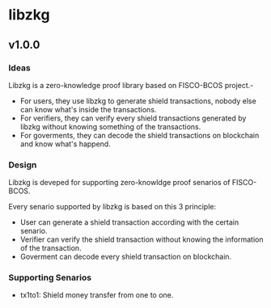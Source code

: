 # libzkg

## v1.0.0

### Ideas

Libzkg is a zero-knowledge proof library based on FISCO-BCOS project.-  

- For users, they use libzkg to generate shield transactions, nobody else can know what's inside the transactions.
- For verifiers, they can verify every shield transactions generated by libzkg without knowing something of the transactions.
- For goverments, they can decode the shield transactions on blockchain and know what's happend.

### Design

Libzkg is deveped for supporting zero-knowldge proof senarios of FISCO-BCOS.

Every senario supported by libzkg is based on this 3 principle:

- User can generate a shield transaction according with the certain senario.
- Verifier can verify the shield transaction without knowing the information of the transaction.
- Goverment can decode every shield transaction on blockchain.

### Supporting Senarios

- tx1to1: Shield money transfer from one to one.